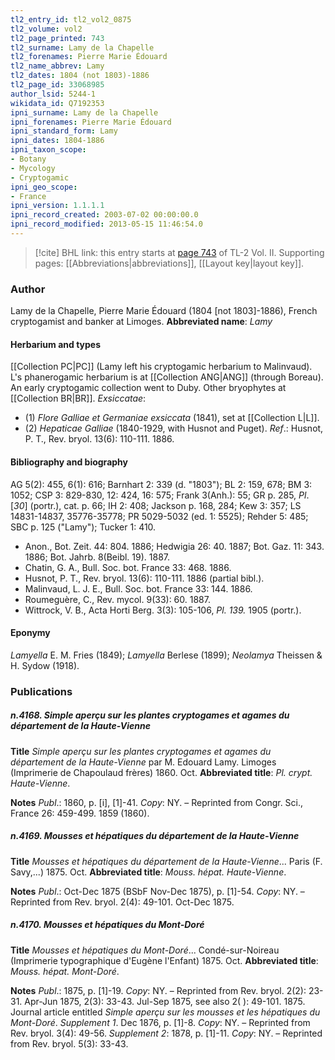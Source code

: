 ```yaml
---
tl2_entry_id: tl2_vol2_0875
tl2_volume: vol2
tl2_page_printed: 743
tl2_surname: Lamy de la Chapelle
tl2_forenames: Pierre Marie Édouard
tl2_name_abbrev: Lamy
tl2_dates: 1804 (not 1803)-1886
tl2_page_id: 33068985
author_lsid: 5244-1
wikidata_id: Q7192353
ipni_surname: Lamy de la Chapelle
ipni_forenames: Pierre Marie Édouard
ipni_standard_form: Lamy
ipni_dates: 1804-1886
ipni_taxon_scope: 
- Botany
- Mycology
- Cryptogamic
ipni_geo_scope: 
- France
ipni_version: 1.1.1.1
ipni_record_created: 2003-07-02 00:00:00.0
ipni_record_modified: 2013-05-15 11:46:54.0
---
```



> [!cite] BHL link: this entry starts at [page 743](https://www.biodiversitylibrary.org/page/33068985) of TL-2 Vol. II.
> Supporting pages: [[Abbreviations|abbreviations]], [[Layout key|layout key]].

### Author

Lamy de la Chapelle, Pierre Marie Édouard (1804 \[not 1803\]-1886), French cryptogamist and banker at Limoges. 
**Abbreviated name**: *Lamy*

#### Herbarium and types

[[Collection PC|PC]] (Lamy left his cryptogamic herbarium to Malinvaud). L's phanerogamic herbarium is at [[Collection ANG|ANG]] (through Boreau). An early cryptogamic collection went to Duby. Other bryophytes at [[Collection BR|BR]].
*Exsiccatae*:
- (1) *Flore Galliae et Germaniae exsiccata* (1841), set at [[Collection L|L]].
- (2) *Hepaticae Galliae* (1840-1929, with Husnot and Puget).
*Ref*.: Husnot, P. T., Rev. bryol. 13(6): 110-111. 1886.

#### Bibliography and biography

AG 5(2): 455, 6(1): 616; Barnhart 2: 339 (d. "1803"); BL 2: 159, 678; BM 3: 1052; CSP 3: 829-830, 12: 424, 16: 575; Frank 3(Anh.): 55; GR p. 285, *Pl*. \[*30*\] (portr.), cat. p. 66; IH 2: 408; Jackson p. 168, 284; Kew 3: 357; LS 14831-14837, 35776-35778; PR 5029-5032 (ed. 1: 5525); Rehder 5: 485; SBC p. 125 ("Lamy"); Tucker 1: 410.
- Anon., Bot. Zeit. 44: 804. 1886; Hedwigia 26: 40. 1887; Bot. Gaz. 11: 343. 1886; Bot. Jahrb. 8(Beibl. 19). 1887.
- Chatin, G. A., Bull. Soc. bot. France 33: 468. 1886.
- Husnot, P. T., Rev. bryol. 13(6): 110-111. 1886 (partial bibl.).
- Malinvaud, L. J. E., Bull. Soc. bot. France 33: 144. 1886.
- Roumeguère, C., Rev. mycol. 9(33): 60. 1887.
- Wittrock, V. B., Acta Horti Berg. 3(3): 105-106, *Pl. 139.* 1905 (portr.).

#### Eponymy

*Lamyella* E. M. Fries (1849); *Lamyella* Berlese (1899); *Neolamya* Theissen & H. Sydow (1918).

### Publications

##### n.4168. Simple aperçu sur les plantes cryptogames et agames du département de la Haute-Vienne

**Title**
*Simple aperçu sur les plantes cryptogames et agames du département de la Haute-Vienne* par M. Edouard Lamy. Limoges (Imprimerie de Chapoulaud frères) 1860. Oct.
**Abbreviated title**: *Pl. crypt. Haute-Vienne*.

**Notes**
*Publ*.: 1860, p. \[i\], \[1\]-41. *Copy*: NY. – Reprinted from Congr. Sci., France 26: 459-499. 1859 (1860).

##### n.4169. Mousses et hépatiques du département de la Haute-Vienne

**Title**
*Mousses et hépatiques du département de la Haute-Vienne*... Paris (F. Savy,...) 1875. Oct.
**Abbreviated title**: *Mouss. hépat. Haute-Vienne*.

**Notes**
*Publ*.: Oct-Dec 1875 (BSbF Nov-Dec 1875), p. \[1\]-54. *Copy*: NY. – Reprinted from Rev. bryol. 2(4): 49-101. Oct-Dec 1875.

##### n.4170. Mousses et hépatiques du Mont-Doré

**Title**
*Mousses et hépatiques du Mont-Doré*... Condé-sur-Noireau (Imprimerie typographique d'Eugène l'Enfant) 1875. Oct.
**Abbreviated title**: *Mouss. hépat. Mont-Doré*.

**Notes**
*Publ*.: 1875, p. \[1\]-19. *Copy*: NY. – Reprinted from Rev. bryol. 2(2): 23-31. Apr-Jun 1875, 2(3): 33-43. Jul-Sep 1875, see also 2( ): 49-101. 1875. Journal article entitled *Simple aperçu sur les mousses et les hépatiques du Mont-Doré*.
*Supplement 1*. Dec 1876, p. \[1\]-8. *Copy*: NY. – Reprinted from Rev. bryol. 3(4): 49-56.
*Supplement 2*: 1878, p. \[1\]-11. *Copy*: NY. – Reprinted from Rev. bryol. 5(3): 33-43.

